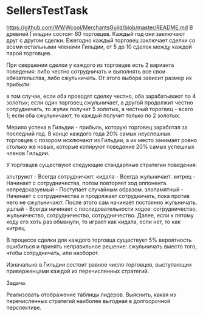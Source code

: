 # SellersTestTask
https://github.com/WWWcool/MerchantsGuild/blob/master/README.md
В древней Гильдии состоят 60 торговцев. Каждый год они заключают друг с другом сделки. Ежегодно каждый торговец заключает сделки со всеми остальными членами Гильдии, от 5 до 10 сделок между каждой парой торговцев.

При свершении сделки у каждого из торговцев есть 2 варианта поведения: либо честно сотрудничать и выполнять все свои обязательства, либо сжульничать. От этого выбора зависит размер их прибыли:

в том случае, если оба проводят сделку честно, оба зарабатывают по 4 золотых;
если один торговец сжульничает, а другой продолжит честно сотрудничать, то жулик получит 5 золотых, а честный торогвец - всего 1;
если оба сжульничают, то каждый получит только по 2 золотых.

Мерило успеха в Гильдии - прибыль, которую торговец заработал за последний год. В конце каждого года 20% самых неуспешных торговцев с позором исключают из Гильдии, а их место занимает ровно столько же новых, которые копируют поведение 20% самых успешных членов Гильдии.

У торговцев существуют следующие стандартные стратегии поведения:

альтруист -	Всегда сотрудничает.
кидала -	Всегда жульничает.
хитрец -	Начинает с сотрудничества, потом повторяет ход оппонента.
непредсказуемый -	Поступает случайным образом.
злопамятный -	Начинает с сотрудничества и продолжает сотрудничать, пока против него не сжульничают. После этого сам начинает постоянно жульничать.
ушлый -	Всегда начинает с последовательности ходов: сотрудничество, жульничество, сотрудничество, сотрудничество. Далее, если к пятому ходу его хоть раз обманули, то играет как кидала, если нет, то как хитрец.

В процессе сделки для каждого торговца существует 5% вероятность ошибиться и принять неправильное решение: сжульничать вместо того, чтобы сотрудничать, или наоборот.

Изначально в Гильдии состоит равное число торговцев, выступающих приверженцами каждой из перечисленных стратегий.

Задача.

Реализовать отображение таблицы лидеров.
Выяснить, какая из перечисленных стратегий наиболее выгодная в долгосрочной перспективе.
